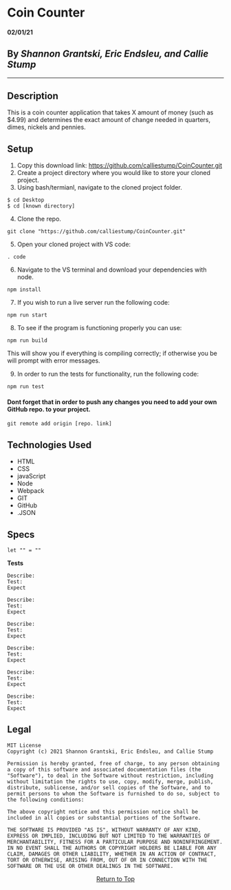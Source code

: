 # Coin Counter

#### **02/01/21**

## By _Shannon Grantski, Eric Endsleu, and Callie Stump_
<hr>

## **Description**
This is a coin counter application that takes X amount of money (such as $4.99) and determines the exact amount of change needed in quarters, dimes, nickels and pennies.

## **Setup**
1. Copy this download link: https://github.com/calliestump/CoinCounter.git
2. Create a project directory where you would like to store your cloned project.
3. Using bash/termianl, navigate to the cloned project folder.
```
$ cd Desktop
$ cd [known directory]
```
4. Clone the repo.
```
git clone "https://github.com/calliestump/CoinCounter.git"
```
5. Open your cloned project with VS code:
```
. code
```
6. Navigate to the VS terminal and download your dependencies with node.
```
npm install
```
7. If you wish to run a live server run the following code:
```
npm run start
```
8. To see if the program is functioning properly you can use:
```
npm run build
```
This will show you if everything is compiling correctly; if otherwise you be will prompt with error messages.

9. In order to run the tests for functionality, run the following code:
```
npm run test
```
#### Dont forget that in order to push any changes you need to add your own GitHub repo. to your project.
```
git remote add origin [repo. link]
```

## **Technologies Used**
* HTML
* CSS
* javaScript
* Node
* Webpack
* GIT
* GitHub
* .JSON

## **Specs**
```
let "" = ""
```
**Tests**
```
Describe: 
Test: 
Expect 
```
```
Describe: 
Test: 
Expect
```
```
Describe: 
Test: 
Expect 
```
```
Describe: 
Test: 
Expect 
```
```
Describe: 
Test: 
Expect 
```
```
Describe: 
Test: 
Expect 
```

## Legal
```
MIT License
Copyright (c) 2021 Shannon Grantski, Eric Endsleu, and Callie Stump

Permission is hereby granted, free of charge, to any person obtaining a copy of this software and associated documentation files (the "Software"), to deal in the Software without restriction, including without limitation the rights to use, copy, modify, merge, publish, distribute, sublicense, and/or sell copies of the Software, and to permit persons to whom the Software is furnished to do so, subject to the following conditions:

The above copyright notice and this permission notice shall be included in all copies or substantial portions of the Software.

THE SOFTWARE IS PROVIDED "AS IS", WITHOUT WARRANTY OF ANY KIND, EXPRESS OR IMPLIED, INCLUDING BUT NOT LIMITED TO THE WARRANTIES OF MERCHANTABILITY, FITNESS FOR A PARTICULAR PURPOSE AND NONINFRINGEMENT. IN NO EVENT SHALL THE AUTHORS OR COPYRIGHT HOLDERS BE LIABLE FOR ANY CLAIM, DAMAGES OR OTHER LIABILITY, WHETHER IN AN ACTION OF CONTRACT, TORT OR OTHERWISE, ARISING FROM, OUT OF OR IN CONNECTION WITH THE SOFTWARE OR THE USE OR OTHER DEALINGS IN THE SOFTWARE.
```
<center><a href="#">Return to Top</a></center>
